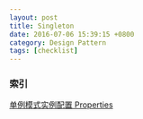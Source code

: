 ```yaml
---
layout: post
title: Singleton
date: 2016-07-06 15:39:15 +0800
category: Design Pattern
tags: [checklist]
---
```


### 索引

[单例模式实例配置 Properties](http://blog.csdn.net/lanzhizhuxia/article/details/7924903)
